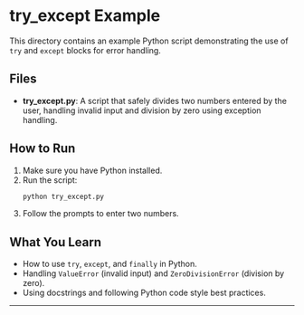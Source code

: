 # try_except Example

This directory contains an example Python script demonstrating the use of `try` and `except` blocks for error handling.

## Files
- **try_except.py**: A script that safely divides two numbers entered by the user, handling invalid input and division by zero using exception handling.

## How to Run
1. Make sure you have Python installed.
2. Run the script:
   ```bash
   python try_except.py
   ```
3. Follow the prompts to enter two numbers.

## What You Learn
- How to use `try`, `except`, and `finally` in Python.
- Handling `ValueError` (invalid input) and `ZeroDivisionError` (division by zero).
- Using docstrings and following Python code style best practices.

---
